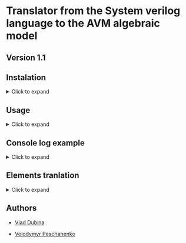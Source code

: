 # Translator from the System verilog language to the AVM algebraic model

## Version 1.1

## Instalation
<details><summary>Click to expand</summary>
  
1. Install Python>=3.10.12 on your system
2. Install the necessary libraries:

       pip install -r requirements.txt

</details>

## Usage

<details><summary>Click to expand</summary>

**Arguments**
- This tool has some mandatory and optional arguments and parametrs
    - Mandatory argument is ```path_to_sv``` Path to system verilog(.sv) file.
    - Optional parametr ```-rpath``` - Path to result folder. If not entered, the "results" folder will be created.
 
- You can review the available arguments and commands by using the ```-h``` parametr

**Usage examples**

- An example of using the tool without specifying the resulting path (the standard path will be used, that is, the "results" folder, if it does not exist, it will be created)
  
      python sv2aplan_tool.py example.sv 

- An example of using the tool from the resulting path (if the path does not exist, it will be created)

      python sv2aplan_tool.py example.sv my_result_path
      
</details>

## Console log example

<details><summary>Click to expand</summary>

![image](https://github.com/vladyslav-dubina/SV2Aplan/assets/82110791/5b8bf515-4038-412a-9457-df555dcaea3a)

</details>


## Elements tranlation

<details><summary>Click to expand</summary>

### Module

| SV CODE                                                                                                     |                                                 APLAN CODE                                                  |                                                                                                              EXAMPLE LINKS |
| :---------------------------------------------------------------------------------------------------------- | :---------------------------------------------------------------------------------------------------------: | ------------------------------------------------------------------------------------------------------------------------: |
| ![image](https://github.com/vladyslav-dubina/SV2Aplan/assets/82110791/a7dec8f0-b922-4ea4-bbcd-8f501f91d6d1) | ![image](https://github.com/vladyslav-dubina/SV2Aplan/assets/82110791/8579a72d-6b31-4ace-aa43-0dd5dc907711) | [sv_example.sv](examples/sv_example_1/sv_example_1.sv) - [project.env_descript](examples/sv_example_1/aplan/project.env_descript) |

|                                                                                                                                                      DESCRIPTION                                                                                                                                                      |
| :-------------------------------------------------------------------------------------------------------------------------------------------------------------------------------------------------------------------------------------------------------------------------------------------------------------------: |
| As you can see, module is converted to agent_type, the attributes of which are all module arguments from SV. After that we declare the agent (in the picture module_1) the index in the name of the agent depends on the order of the module in the SV code, the type of the agent is agent_type what is this module. |

### Out-of-block declaration
| SV CODE | APLAN CODE | EXAMPLE LINKS |
| ------- | ---------- | ------------ |
| ![image](https://github.com/vladyslav-dubina/SV2Aplan/assets/82110791/4ecbc152-7a63-4333-9ee1-7d722c4e2fa8) | ![image](https://github.com/vladyslav-dubina/SV2Aplan/assets/82110791/c34afd77-98d8-4d4e-abab-20cb2d3db698) | [sv_example.sv](examples/sv_example_1/sv_example_1.sv) - [project.env_descript](examples/sv_example_1/aplan/project.env_descript)|

| DESCRIPTION |
| ----------- |
| As you can see in the picture with the SV code example, the out-of-block declaration (in the reg example, the same translation behavior for wire) will be converted into an attribute in the middle of agent_type from module |

### Out-of-block declaration with assign

| SV CODE | APLAN CODE | EXAMPLE LINKS |
| ------- | ---------- | ------------ |
| <img src="https://github.com/vladyslav-dubina/SV2Aplan/assets/82110791/865a0e2e-4e25-4e86-826c-f84818367d2d" width="450"> | ![image](https://github.com/vladyslav-dubina/SV2Aplan/assets/82110791/c34afd77-98d8-4d4e-abab-20cb2d3db698) ![image](https://github.com/vladyslav-dubina/SV2Aplan/assets/82110791/514d90a0-ddb3-4e8e-af48-c932b6dcac11) ![image](https://github.com/vladyslav-dubina/SV2Aplan/assets/82110791/e9990ab0-8caf-4718-bf36-7bdb71e6e00a) | [sv_example.sv](examples/sv_example_3/sv_example_3.sv) - [project.env_descript](examples/sv_example_3/aplan/project.env_descript) - [project.behp](examples/sv_example_3/aplan/project.behp) - [project.act](examples/sv_example_3/aplan/project.act)|

| DESCRIPTION |
| ----------- |
|As you can see in the picture with the SV code example, the out-of-block declaration (in the reg example, the same translation behavior for wire) will be converted into an attribute in the middle of agent_type from module. The assignment of a value is converted into an action, which is given the name assign_n (where n is the assignment number), and this action is added to the behavior in the B0 protocol depending on the position|

**STATEMENTS**
- [x] always @ ()
- [x] always @ *
- [x] always_comb
- [x] always_ff
- [x] always_latch
- [x] if ()

**ASSERT**
- [x] assert ()
- [x] assert property ()
> with an empty property 

**OPERATIONS**

- All types of logical and arithmetic operations

</details>

## Authors

- [Vlad Dubina](https://github.com/vladyslav-dubina)

- [Volodymyr Peschanenko](https://github.com/VolodymyrPeschanenkoLitSoft)
